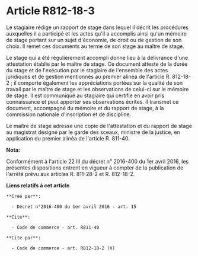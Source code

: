 # Article R812-18-3

Le stagiaire rédige un rapport de stage dans lequel il décrit les procédures auxquelles il a participé et les actes qu'il a
accomplis ainsi qu'un mémoire de stage portant sur un sujet d'économie, de droit ou de gestion de son choix. Il remet ces
documents au terme de son stage au maître de stage. 

Le stage qui a été régulièrement accompli donne lieu à la délivrance d'une attestation établie par le maître de stage. Ce
document atteste de la durée du stage et de l'exécution par le stagiaire de l'ensemble des actes juridiques et de gestion
mentionnés au premier alinéa de l'article R. 812-18-2 ; il comporte également les appréciations portées sur la qualité de son
travail par le maître de stage et les observations de celui-ci sur le mémoire de stage. Il est communiqué au stagiaire qui
certifie en avoir pris connaissance et peut apporter ses observations écrites. Il transmet ce document, accompagné du mémoire
et du rapport de stage, à la commission nationale d'inscription et de discipline. 

Le maître de stage adresse une copie de l'attestation et du rapport de stage au magistrat désigné par le garde des sceaux,
ministre de la justice, en application du premier alinéa de l'article R. 811-40.

**Nota:**

Conformément à l'article 22 III du décret n° 2016-400 du 1er avril 2016, les présentes dispositions entrent en vigueur à
compter de la publication de l'arrêté prévu aux articles R. 811-28-2 et R. 812-18-2.

**Liens relatifs à cet article**

	**Créé par**:

	  - Décret n°2016-400 du 1er avril 2016 - art. 15

	**Cite**:

	  - Code de commerce - art. R811-40

	**Cité par**:

	  - Code de commerce - art. R812-18-2 (V)
